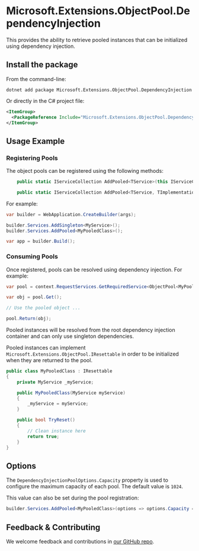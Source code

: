 # Microsoft.Extensions.ObjectPool.DependencyInjection

This provides the ability to retrieve pooled instances that can be initialized using dependency injection.

## Install the package

From the command-line:

```dotnetcli
dotnet add package Microsoft.Extensions.ObjectPool.DependencyInjection
```

Or directly in the C# project file:

```xml
<ItemGroup>
  <PackageReference Include="Microsoft.Extensions.ObjectPool.DependencyInjection" Version="[CURRENTVERSION]" />
</ItemGroup>
```

## Usage Example

### Registering Pools

The object pools can be registered using the following methods:

```csharp
    public static IServiceCollection AddPooled<TService>(this IServiceCollection services, Action<DependencyInjectionPoolOptions>? configure = null)

    public static IServiceCollection AddPooled<TService, TImplementation>(this IServiceCollection services, Action<DependencyInjectionPoolOptions>? configure = null)
```

For example:

```csharp
var builder = WebApplication.CreateBuilder(args);

builder.Services.AddSingleton<MyService>();
builder.Services.AddPooled<MyPooledClass>();

var app = builder.Build();
```

### Consuming Pools

Once registered, pools can be resolved using dependency injection. For example:

```csharp
var pool = context.RequestServices.GetRequiredService<ObjectPool<MyPooledClass>>();

var obj = pool.Get();

// Use the pooled object ...

pool.Return(obj);
```

Pooled instances will be resolved from the root dependency injection container and can only
use singleton dependencies.

Pooled instances can implement `Microsoft.Extensions.ObjectPool.IResettable` in order to
be initialized when they are returned to the pool.

```csharp
public class MyPooledClass : IResettable
{
    private MyService _myService;

    public MyPooledClass(MyService myService)
    {
        _myService = myService;
    }

    public bool TryReset()
    {
        // Clean instance here
        return true;
    }
}
```

## Options

The `DependencyInjectionPoolOptions.Capacity` property is used to configure the maximum capacity of each pool. The default value is `1024`.

This value can also be set during the pool registration:

```csharp
builder.Services.AddPooled<MyPooledClass>(options => options.Capacity = 64);
```

## Feedback & Contributing

We welcome feedback and contributions in [our GitHub repo](https://github.com/dotnet/extensions).